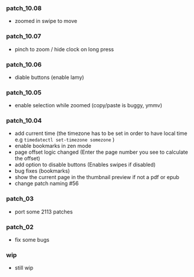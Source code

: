 ### patch_10.08
- zoomed in swipe to move 

### patch_10.07
- pinch to zoom / hide clock on long press 

### patch_10.06
- diable buttons (enable lamy)
### patch_10.05
- enable selection while zoomed (copy/paste is buggy, ymmv)

### patch_10.04
- add current time (the timezone has to be set in order to have local time e.g `timedatectl set-timezone somezone` )
- enable bookmarks in zen mode
- page offset logic changed (Enter the page number you see to calculate the offset)
- add option to disable buttons (Enables swipes if disabled)
- bug fixes (bookmarks)
- show the current page in the thumbnail preview if not a pdf or epub
- change patch naming  #56

### patch_03
- port some 2113 patches
### patch_02
- fix some bugs

### wip
- still wip
